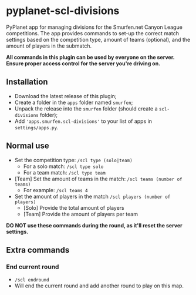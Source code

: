# pyplanet-scl-divisions
PyPlanet app for managing divisions for the Smurfen.net Canyon League competitions.
The app provides commands to set-up the correct match settings based on the competition type, amount of teams (optional), and the amount of players in the submatch.

**All commands in this plugin can be used by everyone on the server. Ensure proper access control for the server you're driving on.** 

## Installation
* Download the latest release of this plugin;
* Create a folder in the `apps` folder named `smurfen`;
* Unpack the release into the `smurfen` folder (should create a `scl-divisions` folder);
* Add `'apps.smurfen.scl-divisions'` to your list of apps in `settings/apps.py`.

## Normal use
* Set the competition type: `/scl type (solo|team)`
  * For a solo match: `/scl type solo`
  * For a team match: `/scl type team`
* [Team] Set the amount of teams in the match: `/scl teams (number of teams)`
  * For example: `/scl teams 4`
* Set the amount of players in the match `/scl players (number of players)`
  * [Solo] Provide the total amount of players
  * [Team] Provide the amount of players per team

**DO NOT use these commands during the round, as it'll reset the server settings.**

## Extra commands
### End current round
* `/scl endround`
* Will end the current round and add another round to play on this map.
